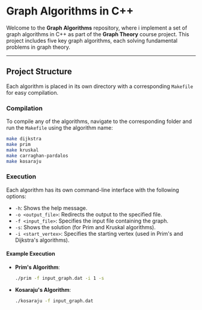 # **Graph Algorithms in C++**

Welcome to the **Graph Algorithms** repository, where i implement a set of graph algorithms in C++ as part of the **Graph Theory** course project. This project includes five key graph algorithms, each solving fundamental problems in graph theory.

---

## **Project Structure**

Each algorithm is placed in its own directory with a corresponding `Makefile` for easy compilation. 

### Compilation

To compile any of the algorithms, navigate to the corresponding folder and run the `Makefile` using the algorithm name:

```bash
make dijkstra
make prim
make kruskal
make carraghan-pardalos
make kosaraju
```

### Execution

Each algorithm has its own command-line interface with the following options:

- `-h`: Shows the help message.
- `-o <output_file>`: Redirects the output to the specified file.
- `-f <input_file>`: Specifies the input file containing the graph.
- `-s`: Shows the solution (for Prim and Kruskal algorithms).
- `-i <start_vertex>`: Specifies the starting vertex (used in Prim's and Dijkstra's algorithms).

#### **Example Execution**

- **Prim's Algorithm**:
    ```bash
    ./prim -f input_graph.dat -i 1 -s
    ```

- **Kosaraju's Algorithm**:
    ```bash
    ./kosaraju -f input_graph.dat
    ```

